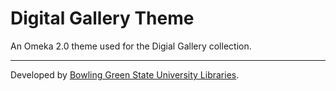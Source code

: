 # Digital Gallery Theme

An Omeka 2.0 theme used for the Digial Gallery collection.

-------

Developed by [Bowling Green State University Libraries](http://ul2.bgsu.edu/labs/).
